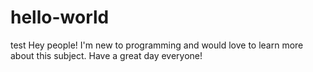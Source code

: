 # hello-world
test
Hey people! I'm new to programming and would love to learn more about this subject. Have a great day everyone!
